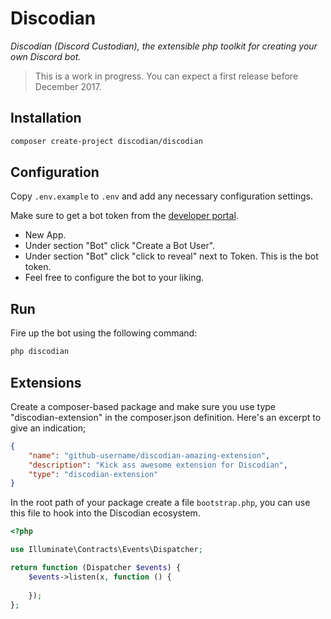 # Discodian

*Discodian (Discord Custodian), the extensible php toolkit for creating your own Discord bot.*

> This is a work in progress. You can expect a first release before December 2017.

## Installation

```bash
composer create-project discodian/discodian
```

## Configuration

Copy `.env.example` to `.env` and add any necessary configuration settings.

Make sure to get a bot token from the [developer portal](https://discordapp.com/developers/applications/me).

- New App.
- Under section "Bot" click "Create a Bot User".
- Under section "Bot" click "click to reveal" next to Token. This is the bot token.
- Feel free to configure the bot to your liking.

## Run

Fire up the bot using the following command:

```bash
php discodian
```

## Extensions

Create a composer-based package and make sure you use type "discodian-extension" in the composer.json
definition. Here's an excerpt to give an indication;

```json
{
    "name": "github-username/discodian-amazing-extension",
    "description": "Kick ass awesome extension for Discodian",
    "type": "discodian-extension"
}
```

In the root path of your package create a file `bootstrap.php`, you can use this file to hook into
the Discodian ecosystem.

```php
<?php

use Illuminate\Contracts\Events\Dispatcher;

return function (Dispatcher $events) {
    $events->listen(x, function () {
        
    });
};
```
